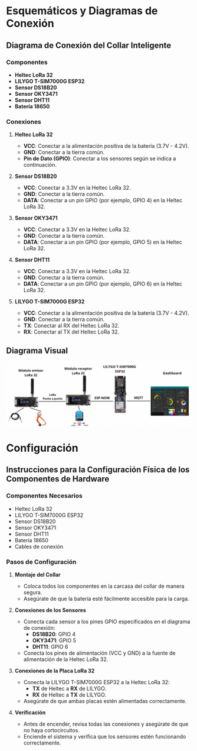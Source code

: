 
# Esquemáticos y Diagramas de Conexión

## Diagrama de Conexión del Collar Inteligente

### Componentes
- **Heltec LoRa 32**
- **LILYGO T-SIM7000G ESP32**
- **Sensor DS18B20**
- **Sensor OKY3471**
- **Sensor DHT11**
- **Batería 18650**

### Conexiones

1. **Heltec LoRa 32**
   - **VCC**: Conectar a la alimentación positiva de la batería (3.7V - 4.2V).
   - **GND**: Conectar a la tierra común.
   - **Pin de Dato (GPIO)**: Conectar a los sensores según se indica a continuación.

2. **Sensor DS18B20**
   - **VCC**: Conectar a 3.3V en la Heltec LoRa 32.
   - **GND**: Conectar a la tierra común.
   - **DATA**: Conectar a un pin GPIO (por ejemplo, GPIO 4) en la Heltec LoRa 32.

3. **Sensor OKY3471**
   - **VCC**: Conectar a 3.3V en la Heltec LoRa 32.
   - **GND**: Conectar a la tierra común.
   - **DATA**: Conectar a un pin GPIO (por ejemplo, GPIO 5) en la Heltec LoRa 32.

4. **Sensor DHT11**
   - **VCC**: Conectar a 3.3V en la Heltec LoRa 32.
   - **GND**: Conectar a la tierra común.
   - **DATA**: Conectar a un pin GPIO (por ejemplo, GPIO 6) en la Heltec LoRa 32.

5. **LILYGO T-SIM7000G ESP32**
   - **VCC**: Conectar a la alimentación positiva de la batería (3.7V - 4.2V).
   - **GND**: Conectar a la tierra común.
   - **TX**: Conectar al RX del Heltec LoRa 32.
   - **RX**: Conectar al TX del Heltec LoRa 32.

## Diagrama Visual
![alt text](image.png)

# Configuración

## Instrucciones para la Configuración Física de los Componentes de Hardware

### Componentes Necesarios
- Heltec LoRa 32
- LILYGO T-SIM7000G ESP32
- Sensor DS18B20
- Sensor OKY3471
- Sensor DHT11
- Batería 18650
- Cables de conexión

### Pasos de Configuración

1. **Montaje del Collar**
   - Coloca todos los componentes en la carcasa del collar de manera segura.
   - Asegúrate de que la batería esté fácilmente accesible para la carga.

2. **Conexiones de los Sensores**
   - Conecta cada sensor a los pines GPIO especificados en el diagrama de conexión:
     - **DS18B20**: GPIO 4
     - **OKY3471**: GPIO 5
     - **DHT11**: GPIO 6
   - Conecta los pines de alimentación (VCC y GND) a la fuente de alimentación de la Heltec LoRa 32.

3. **Conexiones de la Placa LoRa 32**
   - Conecta la LILYGO T-SIM7000G ESP32 a la Heltec LoRa 32:
     - **TX** de Heltec a **RX** de LILYGO.
     - **RX** de Heltec a **TX** de LILYGO.
   - Asegúrate de que ambas placas estén alimentadas correctamente.

4. **Verificación**
   - Antes de encender, revisa todas las conexiones y asegúrate de que no haya cortocircuitos.
   - Enciende el sistema y verifica que los sensores estén funcionando correctamente.

